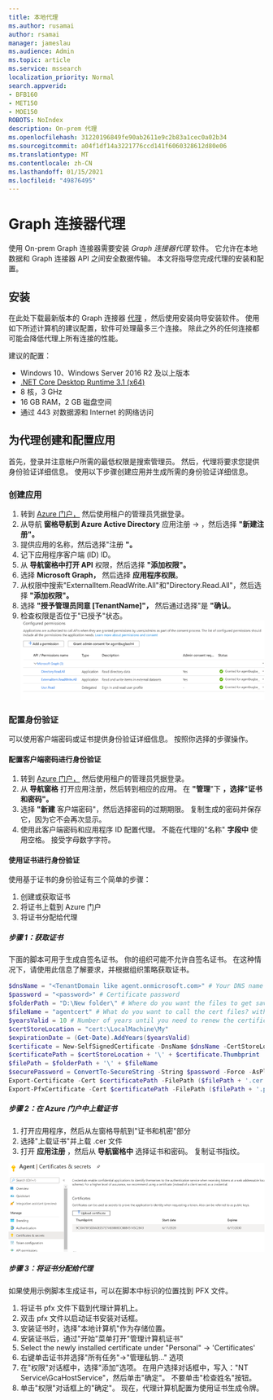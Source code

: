 ```yaml
---
title: 本地代理
ms.author: rusamai
author: rsamai
manager: jameslau
ms.audience: Admin
ms.topic: article
ms.service: mssearch
localization_priority: Normal
search.appverid:
- BFB160
- MET150
- MOE150
ROBOTS: NoIndex
description: On-prem 代理
ms.openlocfilehash: 31220196849fe90ab2611e9c2b83a1cec0a02b34
ms.sourcegitcommit: a04f1df14a3221776ccd141f6060328612d80e06
ms.translationtype: MT
ms.contentlocale: zh-CN
ms.lasthandoff: 01/15/2021
ms.locfileid: "49876495"
---
```

# <a name="graph-connector-agent"></a>Graph 连接器代理

使用 On-prem Graph 连接器需要安装 *Graph 连接器代理* 软件。 它允许在本地数据和 Graph 连接器 API 之间安全数据传输。 本文将指导您完成代理的安装和配置。

## <a name="installation"></a>安装

在此处下载最新版本的 Graph 连接器 [代理](https://aka.ms/gcadownload) ，然后使用安装向导安装软件。 使用如下所述计算机的建议配置，软件可处理最多三个连接。 除此之外的任何连接都可能会降低代理上所有连接的性能。

建议的配置：

* Windows 10、Windows Server 2016 R2 及以上版本
* [.NET Core Desktop Runtime 3.1 (x64) ](https://dotnet.microsoft.com/download/dotnet-core/3.1)
* 8 核，3 GHz
* 16 GB RAM，2 GB 磁盘空间
* 通过 443 对数据源和 Internet 的网络访问

## <a name="create-and-configure-an-app-for-the-agent"></a>为代理创建和配置应用  

首先，登录并注意帐户所需的最低权限是搜索管理员。 然后，代理将要求您提供身份验证详细信息。 使用以下步骤创建应用并生成所需的身份验证详细信息。

### <a name="create-an-app"></a>创建应用

1. 转到 [Azure 门户，](https://portal.azure.com) 然后使用租户的管理员凭据登录。
2. 从导航 **窗格导航到 Azure Active Directory** 应用注册  ->  ，然后选择 **"新建注册"。**
3. 提供应用的名称，然后选择"注册 **"。**
4. 记下应用程序客户端 (ID) ID。
5. 从 **导航窗格中打开 API** 权限，然后选择 **"添加权限"。**
6. 选择 **Microsoft Graph，** 然后选择 **应用程序权限**。
7. 从权限中搜索"ExternalItem.ReadWrite.All"和"Directory.Read.All"，然后选择 **"添加权限"。**
8. 选择 **"授予管理员同意 [TenantName]"，** 然后通过选择"是 **"确认**。
9. 检查权限是否位于"已授予"状态。
     ![右侧列上显示为绿色授予的权限。](media/onprem-agent/granted-state.png)

### <a name="configure-authentication"></a>配置身份验证

可以使用客户端密码或证书提供身份验证详细信息。 按照你选择的步骤操作。

#### <a name="configuring-the-client-secret-for-authentication"></a>配置客户端密码进行身份验证

1. 转到 [Azure 门户，](https://portal.azure.com) 然后使用租户的管理员凭据登录。
2. 从 **导航窗格** 打开应用注册，然后转到相应的应用。 在 **"管理**"下 **，选择"证书和密码"。**
3. 选择 **"新建** 客户端密码"，然后选择密码的过期期限。 复制生成的密码并保存它，因为它不会再次显示。
4. 使用此客户端密码和应用程序 ID 配置代理。 不能在代理的"名称" **字段中** 使用空格。 接受字母数字字符。

#### <a name="using-a-certificate-for-authentication"></a>使用证书进行身份验证

使用基于证书的身份验证有三个简单的步骤：

1. 创建或获取证书
1. 将证书上载到 Azure 门户
1. 将证书分配给代理

##### <a name="step-1-get-a-certificate"></a>步骤 1：获取证书

下面的脚本可用于生成自签名证书。 你的组织可能不允许自签名证书。 在这种情况下，请使用此信息了解要求，并根据组织策略获取证书。

```Powershell
$dnsName = "<TenantDomain like agent.onmicrosoft.com>" # Your DNS name
$password = "<password>" # Certificate password
$folderPath = "D:\New folder\" # Where do you want the files to get saved to? The folder needs to exist.
$fileName = "agentcert" # What do you want to call the cert files? without the file extension
$yearsValid = 10 # Number of years until you need to renew the certificate
$certStoreLocation = "cert:\LocalMachine\My"
$expirationDate = (Get-Date).AddYears($yearsValid)
$certificate = New-SelfSignedCertificate -DnsName $dnsName -CertStoreLocation $certStoreLocation -NotAfter $expirationDate -KeyExportPolicy Exportable -KeySpec Signature
$certificatePath = $certStoreLocation + '\' + $certificate.Thumbprint
$filePath = $folderPath + '\' + $fileName
$securePassword = ConvertTo-SecureString -String $password -Force -AsPlainText
Export-Certificate -Cert $certificatePath -FilePath ($filePath + '.cer')
Export-PfxCertificate -Cert $certificatePath -FilePath ($filePath + '.pfx') -Password $securePassword
```

##### <a name="step-2-upload-the-certificate-in-the-azure-portal"></a>步骤 2：在 Azure 门户中上载证书

1. 打开应用程序，然后从左窗格导航到"证书和机密"部分
1. 选择"上载证书"并上载 .cer 文件
1. 打开 **应用注册** ，然后从 **导航窗格中** 选择证书和密码。 复制证书指纹。

![在左窗格中选择证书和密码时指纹证书列表](media/onprem-agent/certificates.png)

##### <a name="step-3-assign-the-certificate-to-the-agent"></a>步骤 3：将证书分配给代理

如果使用示例脚本生成证书，可以在脚本中标识的位置找到 PFX 文件。

1. 将证书 pfx 文件下载到代理计算机上。
1. 双击 pfx 文件以启动证书安装对话框。
1. 安装证书时，选择"本地计算机"作为存储位置。
1. 安装证书后，通过"开始"菜单打开"管理计算机证书"
1. Select the newly installed certificate under "Personal" -> 'Certificates'
1. 右键单击证书并选择"所有任务"->"管理私钥..." 选项
1. 在"权限"对话框中，选择"添加"选项。 在用户选择对话框中，写入："NT Service\GcaHostService"，然后单击"确定"。 不要单击"检查姓名"按钮。
1. 单击"权限"对话框上的"确定"。 现在，代理计算机配置为使用证书生成令牌。
